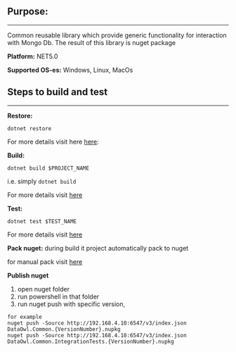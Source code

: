 ## Purpose: 
---
Common reusable library which provide generic functionality for interaction with Mongo Db.
The result of this library is nuget package

**Platform:** 
NET5.0

**Supported OS-es:** 
Windows, Linux, MacOs

## Steps to build and test
---
**Restore:**
```		 
dotnet restore
```
For more details visit here [here](https://docs.microsoft.com/en-us/dotnet/core/tools/dotnet-restore?tabs=netcore2x): 
		 
**Build:** 
```
dotnet build $PROJECT_NAME
```
i.e. simply ``` dotnet build ```

For more details visit [here](https://docs.microsoft.com/en-us/dotnet/core/tools/dotnet-build)

**Test:** 
```
dotnet test $TEST_NAME
```

For more details visit [here](https://docs.microsoft.com/en-us/dotnet/core/tools/dotnet-test?tabs=netcore21)


**Pack nuget:**
during build it project automatically pack to nuget

for manual pack visit [here](https://docs.microsoft.com/en-us/nuget/create-packages/creating-a-package) 

**Publish nuget**
1. open nuget folder
2. run powershell in that folder
3. run nuget push with specific version, 
```
for example 
nuget push -Source http://192.168.4.10:6547/v3/index.json DataOwl.Common.{VersionNumber}.nupkg
nuget push -Source http://192.168.4.10:6547/v3/index.json DataOwl.Common.IntegrationTests.{VersionNumber}.nupkg
```
